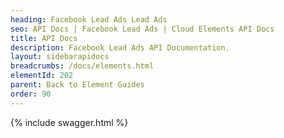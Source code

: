 ```yaml
---
heading: Facebook Lead Ads Lead Ads
seo: API Docs | Facebook Lead Ads | Cloud Elements API Docs
title: API Docs
description: Facebook Lead Ads API Documentation.
layout: sidebarapidocs
breadcrumbs: /docs/elements.html
elementId: 202
parent: Back to Element Guides
order: 90
---
```


{% include swagger.html %}
